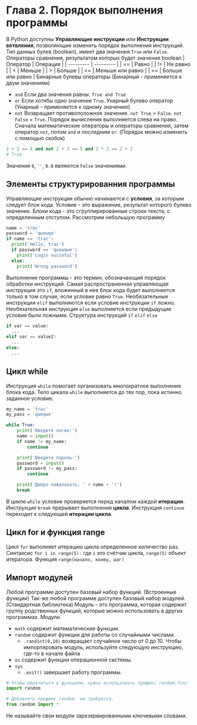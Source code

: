 # Глава 2. Порядок выполнения программы
В Python доступны __Управляющие инструкции__ или __Инструкции ветвления__, позволяющие изменить
порядок выполнения инструкций.
Тип данных булев (boolean), имеет два значения `True` или `False`.
Операторы сравнения, результатом которых будет значение boolean
| Оператор  | Операция         |
| --------- | ---------        |
| ==        | Равно            |
| !=        | Не равно         |
| <         | Меньше           |
| >         | Больше           |
| <=        | Меньше или равно |
| >=        | Больше или равно |
Бинарные булевы операторы (Бинарный - применяется к двум значениям)
- `and`
  Если два значения равны. `True and True`
- `or`
  Если хотябы одно значение `True`.
Унарный булево оператор (Унарный - применяется к одному значению)
- `not`
  Возвращает противоположное значение. `not True` = `False`. `not False` = `True`.
Порядок вычисления выполняется слева на право.
Сначала математические операторы и операторы сравнения, затем оператор `not`,
потом `and` и последним `or`. (Порядок можно изменить с помощью скобок)
```python
2 + 2 == 4 and not 2 + 2 == 5 and 2 * 2 == 2 + 2
# True
```
Значения `0`, `''`, `0.0` являются `False` значениями.

## Элементы структурированния программы
Управляющие инструкции обычно начинаются с __условия__, за которым следует блок кода.
Условие - это выражение, результат которого булево значение.
Блоки кода - это сгруппирированные строки текста, с определенным отступом.
Рассмотрим небольшую программу
```python
name = 'trac'
password = 'qwewqe'
if name == 'trac':
  print('Hello, trac')
  if password == 'qwewqwe':
    print('Login succeful')
  else:
    print('Wrong password')
```
Выполнение программы - это термин, обозначающий порядок обработки инструкций.
Самая распространенная управляющая инструкция это `if`, вложенный в нее блок кода
будет выполняется только в том случае, если условие равно `True`.
Необязательные инструкции `elif` выполняются если условие инструкции `if` ложно.
Необязательная инструкция `else` выполняется если предыдущие условия были ложными.
Структура инструкций `if` `elif` `else`
```python
if var == value:
  ...
elif var == value2:
  ...
else:
  ...
```

## Цикл while
Инструкция `while` помогает организовать многократное выполнение блока кода.
Тело цикала `while` выполняется до тех пор, пока истинно заданное условие.
```python
my_name = 'trac'
my_pass = 'qweqwe'

while True:
    print('Введите логин:')
    name = input()
    if name != my_name:
        continue

    print('Введите пароль:')
    password = input()
    if password != my_pass:
        continue

    print('Добро пожаловать, ' + name + '!')
    break
```
В цикле `while` условие проверяется перед началом каждой __итерации__.
Инструкция `break` прерывает выполнения __цикла__.
Инструкция `continue` переходит к следующей __итерации цикла__.

## Цикл for и функция range
Цикл `for` выполняет итерацию цикла определенное количество раз.
Синтаксис `for i in range(5):` где `i` это счётчик цикла, `range(5)` объект итератора.
Функция `range(начало, конец, шаг)`

## Импорт модулей
Любой программе доступен базовый набор функций. (Встроенные функции)
Так-же любой программе доступен базовый набор модулей. (Стандартная библиотека)
Модуль - это программа, которая содержит группу родственных функций, которые можно
использовать в других программах.
Модули
- `math` содержит математические функции.
- `random` содержит функции для работы со случайными числами.
  - `.randint(0,10)` возвращает случайное число от 0 до 10.
Чтобы импортировать модуль, используйте следующую инструкцию, где-то в начале файла
- `os` содержит функции операционной системы.
- `sys`
  - `.exit()` завершает работу программы.
```python
# Чтобы обратиться к функциям, нужно использовать префикс random.func
import random

# Добавлять префикс random. не требуется. 
from random import *
```
Не называйте свои модули зарезервированными ключевыми словами.

